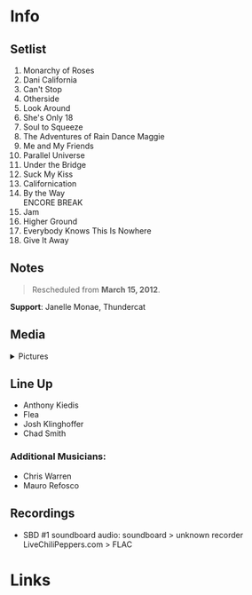 # Info

## Setlist

1. Monarchy of Roses
2. Dani California
3. Can't Stop
4. Otherside
5. Look Around
6. She's Only 18
7. Soul to Squeeze
8. The Adventures of Rain Dance Maggie
9. Me and My Friends
10. Parallel Universe
11. Under the Bridge
12. Suck My Kiss
13. Californication
14. By the Way
<br> ENCORE BREAK
15. Jam
16. Higher Ground
17. Everybody Knows This Is Nowhere
18. Give It Away

## Notes

> Rescheduled from **March 15, 2012**.

**Support**: Janelle Monae, Thundercat

## Media 

<details>
  <summary>Pictures</summary>
  <!--<img alt="Setlist" title="Setlist" src="_.jpg" height="200" />
  <img alt="Flyer" title="Flyer" src="_.jpg" height="200" />-->
</details>

## Line Up

* Anthony Kiedis
* Flea
* Josh Klinghoffer
* Chad Smith

### Additional Musicians:

* Chris Warren  
* Mauro Refosco

## Recordings

* SBD #1 soundboard audio: soundboard > unknown recorder LiveChiliPeppers.com > FLAC

# Links
